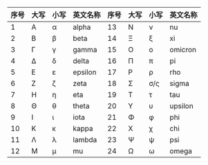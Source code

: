 | 序号  | 大写  | 小写  | 英文名称    | 序号  | 大写  | 小写  | 英文名称    |
| --- | --- | --- | ------- | --- | --- | --- | ------- |
| 1   | Α   | α   | alpha   | 13  | Ν   | ν   | nu      |
| 2   | Β   | β   | beta    | 14  | Ξ   | ξ   | xi      |
| 3   | Γ   | γ   | gamma   | 15  | Ο   | ο   | omicron |
| 4   | Δ   | δ   | delta   | 16  | Π   | π   | pi      |
| 5   | Ε   | ε   | epsilon | 17  | Ρ   | ρ   | rho     |
| 6   | Ζ   | ζ   | zeta    | 18  | Σ   | σ/ς | sigma   |
| 7   | Η   | η   | eta     | 19  | Τ   | τ   | tau     |
| 8   | Θ   | θ   | theta   | 20  | Υ   | υ   | upsilon |
| 9   | Ι   | ι   | iota    | 21  | Φ   | φ   | phi     |
| 10  | Κ   | κ   | kappa   | 22  | Χ   | χ   | chi     |
| 11  | Λ   | λ   | lambda  | 23  | Ψ   | ψ   | psi     |
| 12  | Μ   | μ   | mu      | 24  | Ω   | ω   | omega   |
